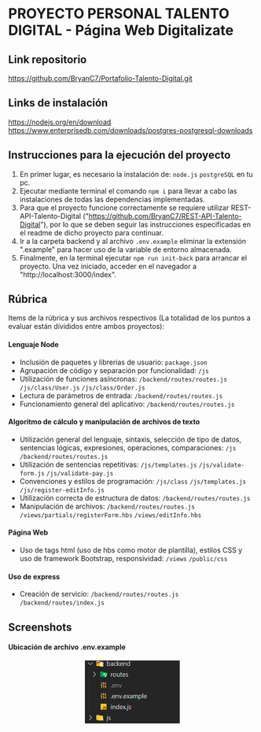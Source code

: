 
# PROYECTO PERSONAL TALENTO DIGITAL - Página Web Digitalizate
## Link repositorio
https://github.com/BryanC7/Portafolio-Talento-Digital.git

## Links de instalación
https://nodejs.org/en/download
https://www.enterprisedb.com/downloads/postgres-postgresql-downloads

## Instrucciones para la ejecución del proyecto  
1. En primer lugar, es necesario la instalación de: `node.js` `postgreSQL` en tu pc.
2. Ejecutar mediante terminal el comando `npm i` para llevar a cabo las instalaciones de todas las dependencias implementadas.
3. Para que el proyecto funcione correctamente se requiere utilizar REST-API-Talento-Digital ("https://github.com/BryanC7/REST-API-Talento-Digital"), por lo que se deben seguir las instrucciones especificadas en el readme de dicho proyecto para continuar.
4. Ir a la carpeta backend y al archivo `.env.example` eliminar la extensión ".example" para hacer uso de la variable de entorno almacenada.
5. Finalmente, en la terminal ejecutar `npm run init-back` para arrancar el proyecto. Una vez iniciado, acceder en el navegador a "http://localhost:3000/index".

## Rúbrica
Items de la rúbrica y sus archivos respectivos (La totalidad de los puntos a evaluar están divididos entre ambos proyectos):

#### Lenguaje Node
- Inclusión de paquetes y librerias de usuario: `package.json`
- Agrupación de código y separación por funcionalidad: `/js`
- Utilización de funciones asíncronas: `/backend/routes/routes.js` `/js/class/User.js` `/js/class/Order.js`
- Lectura de parámetros de entrada: `/backend/routes/routes.js`
- Funcionamiento general del aplicativo: `/backend/routes/routes.js`

#### Algoritmo de cálculo y manipulación de archivos de texto
- Utilización general del lenguaje, sintaxis, selección de tipo de datos, sentencias lógicas, expresiones, operaciones, comparaciones: `/js` `/backend/routes/routes.js`
- Utilización de sentencias repetitivas: `/js/templates.js` `/js/validate-form.js` `/js/validate-pay.js`
- Convenciones y estilos de programación: `/js/class` `/js/templates.js` `/js/register-editInfo.js`
- Utilización correcta de estructura de datos: `/backend/routes/routes.js`
- Manipulación de archivos: `/backend/routes/routes.js` `/views/partials/registerForm.hbs` `/views/editInfo.hbs`

#### Página Web 
- Uso de tags html (uso de hbs como motor de plantilla), estilos CSS y uso de framework Bootstrap, responsividad: `/views` `/public/css`

#### Uso de express
- Creación de servicio: `/backend/routes/routes.js` `/backend/routes/index.js`

## Screenshots
#### Ubicación de archivo .env.example
<p align="center">
    <img src="https://github.com/BryanC7/Portafolio-Talento-Digital/blob/main/screenshots/archivo-env-example.png?raw=true"/>
</p>